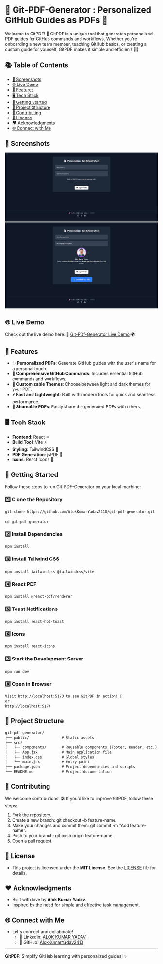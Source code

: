 # 📄 Git-PDF-Generator : Personalized GitHub Guides as PDFs 🚀

Welcome to GitPDF! 🎉 GitPDF is a unique tool that generates personalized PDF guides for GitHub commands and workflows. Whether you're onboarding a new team member, teaching GitHub basics, or creating a custom guide for yourself, GitPDF makes it simple and efficient! 💼✨


## 📚 Table of Contents

- [🎨 Screenshots](#-screenshots)  
- [🌐 Live Demo](#-live-demo)  
- [🌟 Features](#-features)  
- [🖥️ Tech Stack](#️-tech-stack)  
- [🚀 Getting Started](#-getting-started)  
- [📂 Project Structure](#-project-structure)  
- [🤝 Contributing](#-contributing)  
- [📜 License](#-license)  
- [❤️ Acknowledgments](#%EF%B8%8F-acknowledgments)  
- [🌐 Connect with Me](#-connect-with-me)

## 🎨 Screenshots

<img alt="Home Page" src="/src/assets/home.png">
<img alt="githubuser" src="/src/assets/user.png">

## 🌐 Live Demo
Check out the live demo here: 🔗 [Git-PDf-Generator Live Demo]() 🌍

## 🌟 Features

- ✨ **Personalized PDFs**: Generate GitHub guides with the user's name for a personal touch.
- 📄 **Comprehensive GitHub Commands**: Includes essential GitHub commands and workflows.
- 🎨 **Customizable Themes**: Choose between light and dark themes for your PDF.
- ⚡ **Fast and Lightweight**: Built with modern tools for quick and seamless performance.
- 🔗 **Shareable PDFs**: Easily share the generated PDFs with others.


## 🖥️ Tech Stack

- **Frontend**: React ⚛️  
- **Build Tool**: Vite ⚡  
- **Styling**: TailwindCSS 🎨  
- **PDF Generation**: jsPDF 📄
- **Icons**: React Icons 🚀

## 🚀 Getting Started

Follow these steps to run Git-PDF-Generator on your local machine:

### 1️⃣ Clone the Repository
    git clone https://github.com/AlokKumarYadav2410/git-pdf-generator.git
    
    cd git-pdf-generator

### 2️⃣ Install Dependencies
    npm install

### 3️⃣ Install Tailwind CSS
    npm install tailwindcss @tailwindcss/vite

### 4️⃣ React PDF
    npm install @react-pdf/renderer

### 5️⃣ Toast Notifications
    npm install react-hot-toast

### 6️⃣ Icons
    npm install react-icons

### 7️⃣ Start the Development Server
    npm run dev

### 8️⃣ Open in Browser
    Visit http://localhost:5173 to see GitPDF in action! 🎉
    or
    http://localhost:5174

## 📂 Project Structure

    git-pdf-generator/
    ├── public/               # Static assets
    ├── src/
    │   ├── components/       # Reusable components (Footer, Header, etc.)
    │   ├── App.jsx           # Main application file
    │   ├── index.css         # Global styles
    │   └── main.jsx          # Entry point
    ├── package.json          # Project dependencies and scripts
    └── README.md             # Project documentation



## 🤝 Contributing
We welcome contributions! 🛠️ If you'd like to improve GitPDF, follow these steps:

1. Fork the repository.
2. Create a new branch: git checkout -b feature-name.
3. Make your changes and commit them: git commit -m "Add feature-name".
4. Push to your branch: git push origin feature-name.
5. Open a pull request.

## 📜 License
- This project is licensed under the **MIT License**. See the [LICENSE](LICENSE) file for details.

## ❤️ Acknowledgments
- Built with love by **Alok Kumar Yadav**.
- Inspired by the need for simple and effective task management.

## 🌐 Connect with Me
- Let's connect and collaborate!
    - 📧 Linkedin: [ALOK KUMAR YADAV](https://www.linkedin.com/in/alokkumaryadav2410) 
    - 🐙 GitHub: [AlokKumarYadav2410](https://github.com/AlokKumarYadav2410)

---
**GitPDF**: Simplify GitHub learning with personalized guides! ✨


